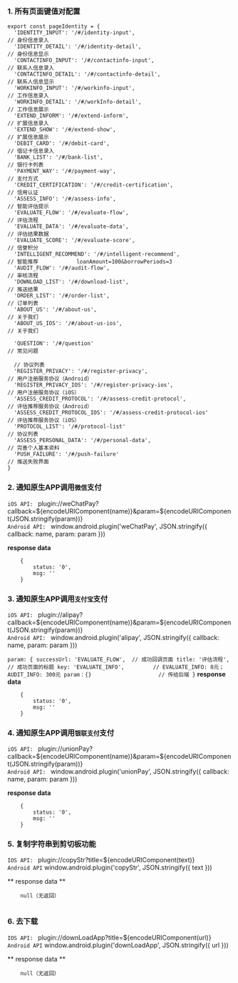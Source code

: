 ### 1. 所有页面键值对配置

```
export const pageIdentity = {
  'IDENTITY_INPUT': '/#/identity-input',                              // 身份信息录入
  'IDENTITY_DETAIL': '/#/identity-detail',                            // 身份信息显示
  'CONTACTINFO_INPUT': '/#/contactinfo-input',                        // 联系人信息录入
  'CONTACTINFO_DETAIL': '/#/contactinfo-detail',                      // 联系人信息显示
  'WORKINFO_INPUT': '/#/workinfo-input',                              // 工作信息录入
  'WORKINFO_DETAIL': '/#/workInfo-detail',                            // 工作信息展示
  'EXTEND_INFORM': '/#/extend-inform',                                // 扩展信息录入
  'EXTEND_SHOW': '/#/extend-show',                                    // 扩展信息展示
  'DEBIT_CARD': '/#/debit-card',                                      // 借记卡信息录入
  'BANK_LIST': '/#/bank-list',                                        // 银行卡列表
  'PAYMENT_WAY': '/#/payment-way',                                    // 支付方式
  'CREDIT_CERTIFICATION': '/#/credit-certification',                  // 信用认证
  'ASSESS_INFO': '/#/assess-info',                                    // 智能评估提示   
  'EVALUATE_FLOW': '/#/evaluate-flow',                                // 评估流程
  'EVALUATE_DATA': '/#/evaluate-data',                                // 评估结果数据
  'EVALUATE_SCORE': '/#/evaluate-score',                              // 信誉积分
  'INTELLIGENT_RECOMMEND': '/#/intelligent-recommend',                // 智能推荐            loanAmount=100&borrowPeriods=3
  'AUDIT_FLOW': '/#/audit-flow',                                      // 审核流程
  'DOWNLOAD_LIST': '/#/download-list',                                // 推送结果
  'ORDER_LIST': '/#/order-list',                                      // 订单列表
  'ABOUT_US': '/#/about-us',                                          // 关于我们
  'ABOUT_US_IOS': '/#/about-us-ios',                                          // 关于我们
  
  'QUESTION': '/#/question'                                           // 常见问题
  
  // 协议列表
  'REGISTER_PRIVACY': '/#/register-privacy',                          // 用户注册服务协议（Android）
  'REGISTER_PRIVACY_IOS': '/#/register-privacy-ios',                  // 用户注册服务协议（iOS）
  'ASSESS_CREDIT_PROTOCOL': '/#/assess-credit-protocol',              // 评估推荐服务协议（Android）
  'ASSESS_CREDIT_PROTOCOL_IOS': '/#/assess-credit-protocol-ios'       // 评估推荐服务协议（iOS）
  'PROTOCOL_LIST': '/#/protocol-list'                                 // 协议列表
  'ASSESS_PERSONAL_DATA': '/#/personal-data',                         // 完善个人基本资料
  'PUSH_FAILURE': '/#/push-failure'                                   // 推送失败界面
}

```

### 2. 通知原生APP调用`微信`支付
`iOS API: ` plugin://weChatPay?callback=${encodeURIComponent(name)}&param=${encodeURIComponent(JSON.stringify(param))}              
`Android API: `  window.android.plugin('weChatPay', JSON.stringify({ callback: name, param: param }))

**response data**

```
    {
        status: '0',
        msg: ''
    }
```

### 3. 通知原生APP调用`支付宝`支付
`iOS API: ` plugin://alipay?callback=${encodeURIComponent(name)}&param=${encodeURIComponent(JSON.stringify(param))}           
`Android API: ` window.android.plugin('alipay', JSON.stringify({ callback: name, param: param }))         

`
param: {
    successUrl: 'EVALUATE_FLOW',  // 成功回调页面
    title: '评估流程',            // 成功页面的标题
    key: 'EVALUATE_INFO',         // EVALUATE_INFO: 8元；AUDIT_INFO: 300元
    param：{}                     // 传给后端
}
`
**response data**

```
    {
        status: '0',
        msg: ''
    }
```

### 4. 通知原生APP调用`银联支付`支付
`iOS API: `     plugin://unionPay?callback=${encodeURIComponent(name)}&param=${encodeURIComponent(JSON.stringify(param))}            
`Android API: ` window.android.plugin('unionPay', JSON.stringify({ callback: name, param: param }))

**response data**

```
    {
        status: '0',
        msg: ''
    }
```



###  5. 复制字符串到剪切板功能

`IOS API: `  plugin://copyStr?title=${encodeURIComponent(text)}      
`Android API`  window.android.plugin('copyStr', JSON.stringify({ text }))

** response data **

```
    null（无返回）
    
```

###  6. 去下载

`IOS API: `  plugin://downLoadApp?title=${encodeURIComponent(url)}      
`Android API`  window.android.plugin('downLoadApp', JSON.stringify({ url }))

** response data **

```
    null（无返回）
    
